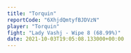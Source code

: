 ```yaml
---
title: "Torquin"
reportCode: "6XhjdQmtyfBJDVzN"
player: "Torquin"
fight: "Lady Vashj - Wipe 8 (68.99%)"
date: 2021-10-03T19:05:08.133000+00:00
---
```

